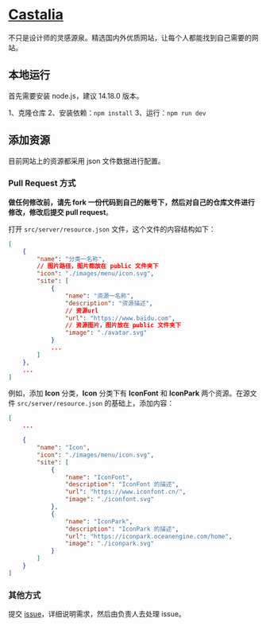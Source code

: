 # [Castalia](https://afterwork-design.github.io/castalia/)

不只是设计师的灵感源泉。精选国内外优质网站，让每个人都能找到自己需要的网站。

## 本地运行

首先需要安装 node.js，建议 14.18.0 版本。

1、克隆仓库
2、安装依赖：`npm install`
3、运行：`npm run dev`

## 添加资源

目前网站上的资源都采用 json 文件数据进行配置。


### Pull Request 方式

**做任何修改前，请先 fork 一份代码到自己的账号下，然后对自己的仓库文件进行修改，修改后提交 pull request**。

打开 `src/server/resource.json` 文件，这个文件的内容结构如下：
```json
[
    {
        "name": "分类一名称",
        // 图片路径，图片都放在 public 文件夹下
        "icon": "./images/menu/icon.svg",
        "site": [
            {
                "name": "资源一名称",
                "description": "资源描述",
                // 资源url
                "url": "https://www.baidu.com",
                // 资源图片，图片放在 public 文件夹下
                "image": "./avatar.svg"
            }
            ...
        ]
    },
    ...
]
```

例如，添加 **Icon** 分类，**Icon** 分类下有 **IconFont** 和 **IconPark** 两个资源。在源文件 `src/server/resource.json` 的基础上，添加内容：

```json
[
    ...

    {
        "name": "Icon",
        "icon": "./images/menu/icon.svg",
        "site": [
            {
                "name": "IconFont",
                "description": "IconFont 的描述",
                "url": "https://www.iconfont.cn/",
                "image": "./iconfont.svg"
            },
            {
                "name": "IconPark",
                "description": "IconPark 的描述",
                "url": "https://iconpark.oceanengine.com/home",
                "image": "./iconpark.svg"
            }
        ]
    }
]
```

### 其他方式

提交 [issue](https://github.com/afterwork-design/castalia/issues)，详细说明需求，然后由负责人去处理 issue。
